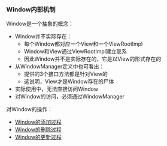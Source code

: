 ### Window内部机制

Window是一个抽象的概念：
* Window并不实际存在：
    * 每个Window都对应一个View和一个ViewRootImpl
    * Window和View通过ViewRootImpl建立联系
    * 因此Window并不是实际存在的，它是以View的形式存在的
* 从WindowManager定义中也可看出：
    * 提供的3个接口方法都是针对View的
    * 这说明，View才是Window存在的尸体
* 实际使用中，无法直接访问Window
* 对Window的访问，必须通过WindowManager


对Window的操作：
* [Window的添加过程](WindowInnerMecanism/Window_InnerMecanism_Add.md)
* [Window的删除过程](WindowInnerMecanism/Window_InnerMecanism_Remove.md)
* [Window的更新过程](WindowInnerMecanism/Window_InnerMecanism_Update.md)